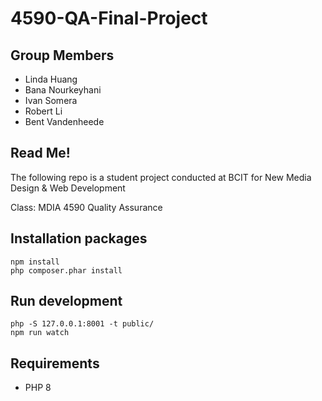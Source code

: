 # 4590-QA-Final-Project

## Group Members

-   Linda Huang
-   Bana Nourkeyhani
-   Ivan Somera
-   Robert Li
-   Bent Vandenheede

## Read Me!

The following repo is a student project conducted at BCIT for New Media Design & Web Development

Class: MDIA 4590 Quality Assurance

## Installation packages

    npm install
    php composer.phar install

## Run development

    php -S 127.0.0.1:8001 -t public/
    npm run watch

## Requirements

-   PHP 8
